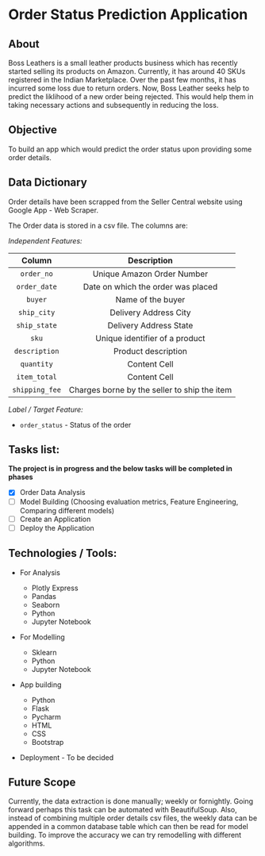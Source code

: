 # Order Status Prediction Application
<h2>About</h2>
Boss Leathers is a small leather products business which has recently started selling its products on Amazon. Currently, it has around 40 SKUs registered in the Indian Marketplace. Over the past few months, it has incurred some loss due to return orders. Now, Boss Leather seeks help to predict the liklihood of a new order being rejected. This would help them in taking necessary actions and subsequently in reducing the loss.

<h2>Objective</h2>
To build an app which would predict the order status upon providing some order details.

<h2>Data Dictionary</h2>
Order details have been scrapped from the Seller Central website using Google App - Web Scraper.

<p>The Order data is stored in a csv file. The columns are:

  *Independent Features:*
  
  | Column  | Description |
  | :-----------: | :-------------: |
  | `order_no`  | Unique Amazon Order Number  |
  | `order_date`  | Date on which the order was placed  |
  | `buyer`  | Name of the buyer  |
  | `ship_city`  | Delivery Address City  |
  | `ship_state`  | Delivery Address State  |
  | `sku`  | Unique identifier of a product  |
  | `description`  | Product description  |
  | `quantity`  | Content Cell  |
  | `item_total`  | Content Cell  |
  | `shipping_fee`  | Charges borne by the seller to ship the item  |

*Label / Target Feature:*
   - `order_status` - Status of the order
  
<h2>Tasks list:</h2>

**The project is in progress and the below tasks will be completed in phases**

  - [x] Order Data Analysis 
  - [ ] Model Building (Choosing evaluation metrics, Feature Engineering, Comparing different models)
  - [ ] Create an Application
  - [ ] Deploy the Application

<h2>Technologies / Tools:</h2>

  - For Analysis
    - Plotly Express
    - Pandas 
    - Seaborn
    - Python
    - Jupyter Notebook
   
  - For Modelling
    - Sklearn
    - Python
    - Jupyter Notebook

  - App building
    - Python
    - Flask
    - Pycharm
    - HTML
    - CSS
    - Bootstrap

  - Deployment - To be decided

<h2>Future Scope</h2>

Currently, the data extraction is done manually; weekly or fornightly. Going forward perhaps this task can be automated with BeautifulSoup. Also, instead of combining multiple order details csv files, the weekly data can be appended in a common database table which can then be read for model building. To improve the accuracy we can try remodelling with different algorithms. 
